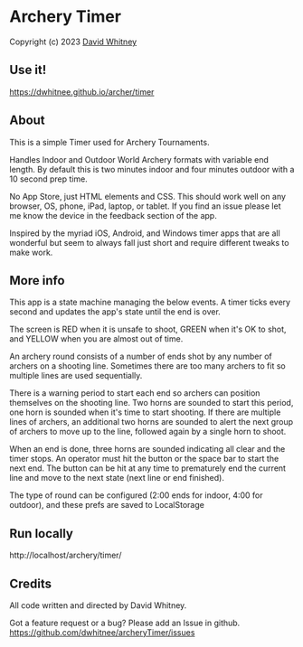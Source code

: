 # Archery Timer
Copyright (c) 2023 <a href="http://dwhitnee.s3-website-us-east-1.amazonaws.com/">David Whitney</a>

## Use it!
https://dwhitnee.github.io/archer/timer

## About
This is a simple Timer used for Archery Tournaments.

Handles Indoor and Outdoor World Archery formats with variable end length.
By default this is two minutes indoor and four minutes outdoor with a 10 second prep time.

No App Store, just HTML elements and CSS. This should work well on
any browser, OS, phone, iPad, laptop, or tablet. If you find an issue please
let me know the device in the feedback section of the app.

Inspired by the myriad iOS, Android, and Windows timer apps that are
all wonderful but seem to always fall just short and require different tweaks to make work.

## More info

This app is a state machine managing the below events. A timer ticks
every second and updates the app's state until the end is over.

The screen is RED when it is unsafe to shoot, GREEN when it's OK to
shot, and YELLOW when you are almost out of time.

An archery round consists of a number of ends shot by any number of
 archers on a shooting line. Sometimes there are too many archers to
 fit so multiple lines are used sequentially.

 There is a warning period to start each end so archers can
 position themselves on the shooting line. Two horns are sounded to
 start this period, one horn is sounded when it's time to start
 shooting.  If there are multiple lines of archers, an additional
 two horns are sounded to alert the next group of archers to move up
 to the line, followed again by a single horn to shoot.

 When an end is done, three horns are sounded indicating all clear
 and the timer stops.  An operator must hit the button or the space
 bar to start the next end.  The button can be hit at any time to
 prematurely end the current line and move to the next state (next line or end finished).

 The type of round can be configured (2:00 ends for indoor, 4:00
 for outdoor), and these prefs are saved to LocalStorage

## Run locally
http://localhost/archery/timer/

## Credits
All code written and directed by David Whitney.

Got a feature request or a bug?  Please add an Issue in github.
https://github.com/dwhitnee/archeryTimer/issues
